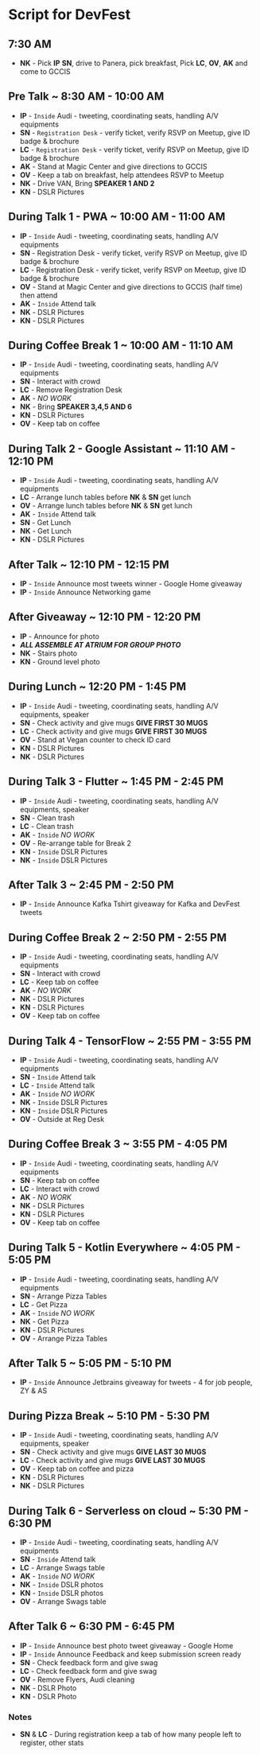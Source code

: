 # Script for DevFest

## 7:30 AM
* **NK** - Pick **IP** **SN**, drive to Panera, pick breakfast, Pick **LC**, **OV**, **AK** and come to GCCIS

## Pre Talk ~ 8:30 AM - 10:00 AM
* **IP** - `Inside` Audi - tweeting, coordinating seats, handling A/V equipments
* **SN** - `Registration Desk` - verify ticket, verify RSVP on Meetup, give ID badge & brochure
* **LC** - `Registration Desk` - verify ticket, verify RSVP on Meetup, give ID badge & brochure
* **AK** - Stand at Magic Center and give directions to GCCIS
* **OV** - Keep a tab on breakfast, help attendees RSVP to Meetup
* **NK** - Drive VAN, Bring __SPEAKER 1 AND 2__
* **KN** - DSLR Pictures

## During Talk 1 - PWA ~ 10:00 AM - 11:00 AM
* **IP** - `Inside` Audi - tweeting, coordinating seats, handling A/V equipments
* **SN** - Registration Desk - verify ticket, verify RSVP on Meetup, give ID badge & brochure
* **LC** - Registration Desk - verify ticket, verify RSVP on Meetup, give ID badge & brochure
* **OV** - Stand at Magic Center and give directions to GCCIS (half time) then attend
* **AK** - `Inside` Attend talk
* **NK** - DSLR Pictures
* **KN** - DSLR Pictures

## During Coffee Break 1 ~ 10:00 AM - 11:10 AM
* **IP** - `Inside` Audi - tweeting, coordinating seats, handling A/V equipments
* **SN** - Interact with crowd
* **LC** - Remove Registration Desk
* **AK** - _NO WORK_
* **NK** - Bring __SPEAKER 3,4,5 AND 6__
* **KN** - DSLR Pictures
* **OV** - Keep tab on coffee

## During Talk 2 - Google Assistant ~ 11:10 AM - 12:10 PM
* **IP** - `Inside` Audi - tweeting, coordinating seats, handling A/V equipments
* **LC** - Arrange lunch tables before **NK** & **SN** get lunch
* **OV** - Arrange lunch tables before **NK** & **SN** get lunch
* **AK** - `Inside` Attend talk
* **SN** - Get Lunch
* **NK** - Get Lunch
* **KN** - DSLR Pictures

## After Talk ~ 12:10 PM - 12:15 PM
* **IP** - `Inside` Announce most tweets winner - Google Home giveaway
* **IP** - `Inside` Announce Networking game

## After Giveaway ~ 12:10 PM - 12:20 PM
* **IP** - Announce for photo
* **_ALL ASSEMBLE AT ATRIUM FOR GROUP PHOTO_**
* **NK** - Stairs photo
* **KN** - Ground level photo

## During Lunch ~ 12:20 PM - 1:45 PM
* **IP** - `Inside` Audi - tweeting, coordinating seats, handling A/V equipments, speaker 
* **SN** - Check activity and give mugs __GIVE FIRST 30 MUGS__
* **LC** - Check activity and give mugs __GIVE FIRST 30 MUGS__
* **OV** - Stand at Vegan counter to check ID card
* **KN** - DSLR Pictures
* **NK** - DSLR Pictures

## During Talk 3 - Flutter ~ 1:45 PM - 2:45 PM
* **IP** - `Inside` Audi - tweeting, coordinating seats, handling A/V equipments, speaker 
* **SN** - Clean trash
* **LC** - Clean trash
* **AK** - `Inside` _NO WORK_
* **OV** - Re-arrange table for Break 2
* **KN** - `Inside` DSLR Pictures
* **NK** - `Inside` DSLR Pictures

## After Talk 3 ~ 2:45 PM - 2:50 PM
* **IP** - `Inside` Announce Kafka Tshirt giveaway for Kafka and DevFest tweets 

## During Coffee Break 2 ~ 2:50 PM - 2:55 PM
* **IP** - `Inside` Audi - tweeting, coordinating seats, handling A/V equipments
* **SN** - Interact with crowd
* **LC** - Keep tab on coffee
* **AK** - _NO WORK_
* **NK** - DSLR Pictures
* **KN** - DSLR Pictures
* **OV** - Keep tab on coffee

## During Talk 4 - TensorFlow ~ 2:55 PM - 3:55 PM
* **IP** - `Inside` Audi - tweeting, coordinating seats, handling A/V equipments
* **SN** - `Inside` Attend talk
* **LC** - `Inside` Attend talk
* **AK** - `Inside` _NO WORK_
* **NK** - `Inside` DSLR Pictures
* **KN** - `Inside` DSLR Pictures
* **OV** - Outside at Reg Desk

## During Coffee Break 3 ~ 3:55 PM - 4:05 PM
* **IP** - `Inside` Audi - tweeting, coordinating seats, handling A/V equipments
* **SN** - Keep tab on coffee
* **LC** - Interact with crowd
* **AK** - _NO WORK_
* **NK** - DSLR Pictures
* **KN** - DSLR Pictures
* **OV** - Keep tab on coffee

## During Talk 5 - Kotlin Everywhere ~ 4:05 PM - 5:05 PM
* **IP** - `Inside` Audi - tweeting, coordinating seats, handling A/V equipments
* **SN** - Arrange Pizza Tables
* **LC** - Get Pizza
* **AK** - `Inside` _NO WORK_
* **NK** - Get Pizza
* **KN** - DSLR Pictures
* **OV** - Arrange Pizza Tables

## After Talk 5 ~ 5:05 PM - 5:10 PM
* **IP** - `Inside` Announce Jetbrains giveaway for tweets - 4 for job people, ZY & AS

## During Pizza Break ~ 5:10 PM - 5:30 PM
* **IP** - `Inside` Audi - tweeting, coordinating seats, handling A/V equipments, speaker 
* **SN** - Check activity and give mugs __GIVE LAST 30 MUGS__
* **LC** - Check activity and give mugs __GIVE LAST 30 MUGS__
* **OV** - Keep tab on coffee and pizza
* **KN** - DSLR Pictures
* **NK** - DSLR Pictures

## During Talk 6 - Serverless on cloud ~ 5:30 PM - 6:30 PM
* **IP** - `Inside` Audi - tweeting, coordinating seats, handling A/V equipments
* **SN** - `Inside` Attend talk
* **LC** -  Arrange Swags table
* **AK** - `Inside` _NO WORK_
* **NK** - `Inside` DSLR photos
* **KN** - `Inside` DSLR photos
* **OV** -  Arrange Swags table

## After Talk 6 ~ 6:30 PM - 6:45 PM
* **IP** - `Inside` Announce best photo tweet giveaway - Google Home
* **IP** - `Inside` Announce Feedback and keep submission screen ready
* **SN** - Check feedback form and give swag 
* **LC** - Check feedback form and give swag 
* **OV** - Remove Flyers, Audi cleaning
* **NK** - DSLR Photo 
* **KN** - DSLR Photo 



### Notes
* **SN** & **LC** - During registration keep a tab of how many people left to register, other stats



